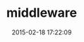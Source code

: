 ---
layout: post
title:  "middleware"
repo:   "mitchellh/middleware"
date:   2015-02-18 17:22:09
gemurl: https://github.com/mitchellh/middleware
---